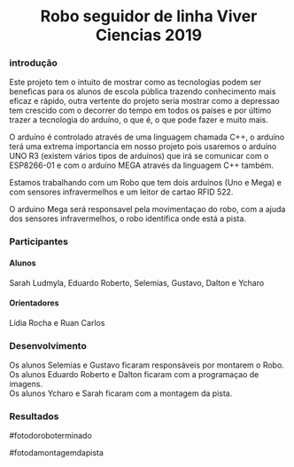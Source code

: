 <div align="center">
  <h1>Robo seguidor de linha Viver Ciencias 2019</h1>
</div>

### introdução
Este projeto tem o intuito de mostrar como as tecnologias podem ser beneficas para os alunos de escola pública trazendo conhecimento mais eficaz e rápido, outra vertente do projeto seria mostrar como a depressao tem crescido com o decorrer do tempo em todos os países e por último trazer a tecnologia do arduíno, o que é, o que pode fazer e muito mais.

O arduíno é controlado através de uma linguagem chamada C++, o arduíno terá uma extrema importancia em nosso projeto pois usaremos o arduíno UNO R3 (existem vários tipos de arduínos) que irá se comunicar com o ESP8266-01 e com o arduíno MEGA através da linguagem C++ também.

Estamos trabalhando com um Robo que tem dois arduínos (Uno e Mega) e com sensores infravermelhos e um leitor de cartao RFID 522.

O arduino Mega será responsavel pela movimentaçao do robo, com a ajuda dos sensores infravermelhos, o robo identifica onde está a pista.

### Participantes

#### Alunos
Sarah Ludmyla, Eduardo Roberto, Selemias, Gustavo, Dalton e Ycharo

#### Orientadores
Lídia Rocha e Ruan Carlos

### Desenvolvimento

Os alunos Selemias e Gustavo ficaram responsáveis por montarem o Robo.<br>
Os alunos Eduardo Roberto e Dalton ficaram com a programaçao de imagens.<br>
Os alunos Ycharo e Sarah ficaram com a montagem da pista.<br>

### Resultados

#fotodoroboterminado

#fotodamontagemdapista
